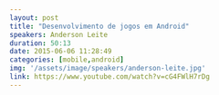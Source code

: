 ```yaml
---
layout: post
title: "Desenvolvimento de jogos em Android"
speakers: Anderson Leite
duration: 50:13
date: 2015-06-06 11:28:49
categories: [mobile,android]
img: '/assets/image/speakers/anderson-leite.jpg'
link: https://www.youtube.com/watch?v=cG4FWlH7rDg
---
```

